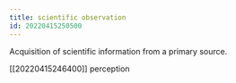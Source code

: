 ```yaml
---
title: scientific observation
id: 20220415250500
---
```


Acquisition of scientific information from a primary source.

[[20220415246400]] perception

